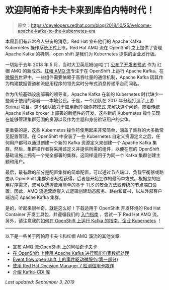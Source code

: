 # 欢迎阿帕奇卡夫卡来到库伯内特时代！

> 原文：<https://developers.redhat.com/blog/2018/10/25/welcome-apache-kafka-to-the-kubernetes-era>

本周我们有非常令人兴奋的消息，Red Hat 宣布他们的 Apache Kafka Kubernetes 操作系统正式上市。Red Hat AMQ 流在 OpenShift 之上提供了管理 Apache Kafka 的机制，open shift 是我们为 Kubernetes 提供的企业发行版。

一切始于去年 2018 年 5 月，当时大卫英厄姆(@哈丁) [公布了开发者预览](https://developers.redhat.com/blog/2018/05/07/announcing-amq-streams-apache-kafka-on-openshift/) 作为 红帽 AMQ 的新成员。[红帽 AMQ 流](https://access.redhat.com/products/red-hat-amq-streams)专注于在 OpenShift 上运行 Apache Kafka。在[微服务](https://developers.redhat.com/topics/microservices/)世界中，一些组件需要依赖于高吞吐量的通信机制，Apache Kafka 因其作为构建数据管道和流应用程序的领先实时分布式消息传递平台而闻名。

作为传统基础设施部署的领导者，Apache Kafka 在新的 Kubernetes 时代缺少一些易于使用的容器——本地公民。于是，一个团队在 2017 年分组打造了上游 [Strimzi](http://strimzi.io/) 项目。这个团队致力于应用新的 [操作符模式](https://coreos.com/blog/introducing-operators.html) 来解决这个问题。随着传统 Apache Kafka broker 上部署的新组件的开发，这些新的 Kubernetes 操作员现在能够管理集群范围的资源以及作为主题和身份验证用户的实体。

更重要的是，这些 Kubernetes 操作符使用起来非常简单，涵盖了集群的大多数常见配置管理。在 OpenShift 中安装了一些 Kubernetes 自定义资源定义之后，任何用户都可以通过创建一个新的 Kafka 资源定义来创建一个 Apache Kafka 集群。然后，集群操作者将采用该定义并提供所需的组件，以便在您的 OpenShift 基础设施上拥有一个完全部署的集群。这同样适用于为同一个 Kafka 集群创建主题和用户。

最后，最有趣的部分是配置集群的简单配置，可以通过节点端口、负载平衡器或路由从 OpenShift 集群外部轻松获得，后者是开始工作的最简单方式。根据您的应用程序需求，您可以选择使用简单的基于 TLS 的安全方法或传统的节点端口设置。因此，AMQ 流运营商嵌入式逻辑创建动态服务、路由和证书，以从外部客户端访问 Apache Kafka 集群。

是的，听起来很神奇。就是这么好！下载适用于 OpenShift 开发环境的 Red Hat Container 开发工具包，并遵循我们的 [入门指南](https://access.redhat.com/documentation/en-us/red_hat_amq_streams/1.0/html/using_amq_streams/) ，尝试一下 Red Hat AMQ 流。另外，请注意我的[如何在 OpenShift 上运行 Kafka 的指南，企业 Kubernetes](https://developers.redhat.com/blog/2018/10/29/how-to-run-kafka-on-openshift-the-enterprise-kubernetes-with-amq-streams/) ！

* * *

以下是一些关于阿帕奇卡夫卡和红帽 AMQ 溪流的其他文章:

*   [宣布 AMQ 流:OpenShift 上的阿帕奇卡夫卡](https://developers.redhat.com/blog/2018/05/07/announcing-amq-streams-apache-kafka-on-openshift/)
*   [在 OpenShift 上使用 Apache Kafka 进行智能电表数据处理](https://developers.redhat.com/blog/2018/07/16/smart-meter-streams-kafka-openshift/)
*   [Event flow:open shift 上的事件驱动微服务(第一部分)](https://developers.redhat.com/blog/2018/10/15/eventflow-event-driven-microservices-on-openshift-part-1/)
*   [使用 Red Hat Decision Manager 7 检测信用卡欺诈](https://developers.redhat.com/blog/2018/07/26/detecting-credit-card-fraud-with-red-hat-decision-manager-7/)
*   [介绍 Kafka-CDI 库](https://developers.redhat.com/blog/2018/05/31/introducing-the-kafka-cdi-library/)

*Last updated: September 3, 2019*